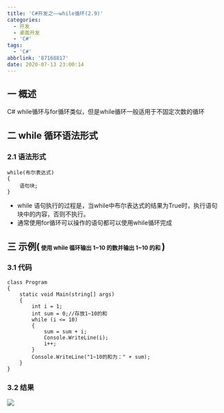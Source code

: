 ```yaml
---
title: 'C#开发之——while循环(2.9)'
categories:
  - 开发
  - 桌面开发
  - 'C#'
tags:
  - 'C#'
abbrlink: '87168817'
date: 2020-07-13 23:00:14
---
```

## 一 概述

C# while循环与for循环类似，但是while循环一般适用于不固定次数的循环

<!--more-->

## 二 while 循环语法形式

### 2.1 语法形式

```
while(布尔表达式)
{
    语句块;
}
```

* while 语句执行的过程是，当while中布尔表达式的结果为True时，执行语句块中的内容，否则不执行。
* 通常使用for循环可以操作的语句都可以使用while循环完成

## 三 示例(<font size=2> 使用 while 循环输出 1~10 的数并输出 1~10 的和 </font>)
### 3.1 代码
```
class Program
{
    static void Main(string[] args)
    {
        int i = 1;
        int sum = 0;//存放1~10的和
        while (i <= 10)
        {
            sum = sum + i;
            Console.WriteLine(i);
            i++;
        }
        Console.WriteLine("1~10的和为：" + sum);
    }  
}
```

### 3.2 结果

![][1]



[1]:https://cdn.jsdelivr.net/gh/PGzxc/CDN@master/blog-image/csharp-while-sample.png